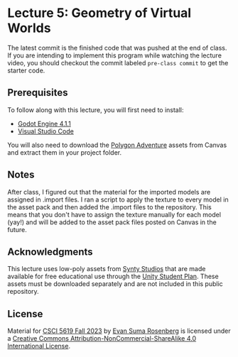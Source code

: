 # Lecture 5: Geometry of Virtual Worlds

The latest commit is the finished code that was pushed at the end of class. If you are intending to implement this program while watching the lecture video, you should checkout the commit labeled `pre-class commit` to get the starter code.

## Prerequisites

To follow along with this lecture, you will first need to install:

- [Godot Engine 4.1.1](https://godotengine.org/)
- [Visual Studio Code](https://code.visualstudio.com/)

You will also need to download the [Polygon Adventure](https://canvas.umn.edu/files/37951294/download?download_frd=1) assets from Canvas and extract them in your project folder.

## Notes

After class, I figured out that the material for the imported models are assigned in .import files. I ran a script to apply the texture to every model in the asset pack and then added the .import files to the repository. This means that you don't have to assign the texture manually for each model (yay!) and will be added to the asset pack files posted on Canvas in the future.

## Acknowledgments

This lecture uses low-poly assets from [Synty Studios](https://www.syntystudios.com/) that are made available for free educational use through the [Unity Student Plan](https://unity.com/products/unity-student). These assets must be downloaded separately and are not included in this public repository.

## License

Material for [CSCI 5619 Fall 2023](https://canvas.umn.edu/courses/391288/assignments/syllabus) by [Evan Suma Rosenberg](https://illusioneering.umn.edu/) is licensed under a [Creative Commons Attribution-NonCommercial-ShareAlike 4.0 International License](http://creativecommons.org/licenses/by-nc-sa/4.0/).